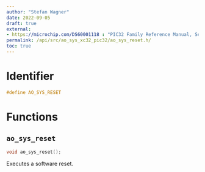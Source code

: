 ```yaml
---
author: "Stefan Wagner"
date: 2022-09-05
draft: true
external:
- https://microchip.com/DS60001118 : "PIC32 Family Reference Manual, Section 7, Resets"
permalink: /api/src/ao_sys_xc32_pic32/ao_sys_reset.h/
toc: true
---
```


# Identifier

```c
#define AO_SYS_RESET
```

# Functions

## `ao_sys_reset`

```c
void ao_sys_reset();
```

Executes a software reset.
